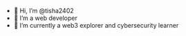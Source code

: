 - 👋 Hi, I’m @tisha2402
- 👀 I’m a web developer
- 🌱 I’m currently a web3 explorer and cybersecurity learner

<!---
tisha2402/tisha2402 is a ✨ special ✨ repository because its `README.md` (this file) appears on your GitHub profile.
You can click the Preview link to take a look at your changes.
--->
